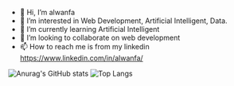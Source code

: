 - 👋 Hi, I’m alwanfa
- 👀 I’m interested in Web Development, Artificial Intelligent, Data.
- 🌱 I’m currently learning Artificial Intelligent
- 💞️ I’m looking to collaborate on web development
- 📫 How to reach me is from my linkedin https://www.linkedin.com/in/alwanfa/

![Anurag's GitHub stats](https://github-readme-stats.vercel.app/api?username=alwanfa&show_icons=true&theme=dracula)
![Top Langs](https://github-readme-stats.vercel.app/api/top-langs/?username=anuraghazra&layout=compact&theme=dracula)

<!---
alwanfa/alwanfa is a ✨ special ✨ repository because its `README.md` (this file) appears on your GitHub profile.
You can click the Preview link to take a look at your changes.
--->
